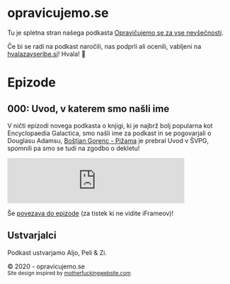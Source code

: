 # opravicujemo.se

Tu je spletna stran našega podkasta [Opravičujemo se za vse nevšečnosti](https://anchor.fm/opravicujemose).

Če bi se radi na podkast naročili, nas podprli ali ocenili, vabljeni na [hvalazavseribe.si](http://hvalazavseribe.si)! Hvala! 🙏

# Epizode

## 000: Uvod, v katerem smo našli ime

V ničti epizodi novega podkasta o knjigi, ki je najbrž bolj popularna kot Encyclopaedia Galactica, smo našli ime za podkast in se pogovarjali o Douglasu Adamsu, [Boštjan Gorenc - Pižama](http://pizama.net/) je prebral Uvod v ŠVPG, spomnili pa smo se tudi na zgodbo o dekletu! 

<iframe src="https://anchor.fm/opravicujemose/embed/episodes/000-Uvod--v-katerem-smo-nali-ime-eedfno" height="102px" width="400px" frameborder="0" scrolling="no"></iframe>

Še [povezava do epizode](https://anchor.fm/opravicujemose/episodes/000-Uvod--v-katerem-smo-nali-ime-eedfno) (za tistek ki ne vidite iFrameov)!

## Ustvarjalci

Podkast ustvarjamo Aljo, Peli & Zi.

&copy; 2020 - opravicujemo.se <br />
<small>Site design inspired by [motherfuckingwebsite.com](http://motherfuckingwebsite.com)</small>